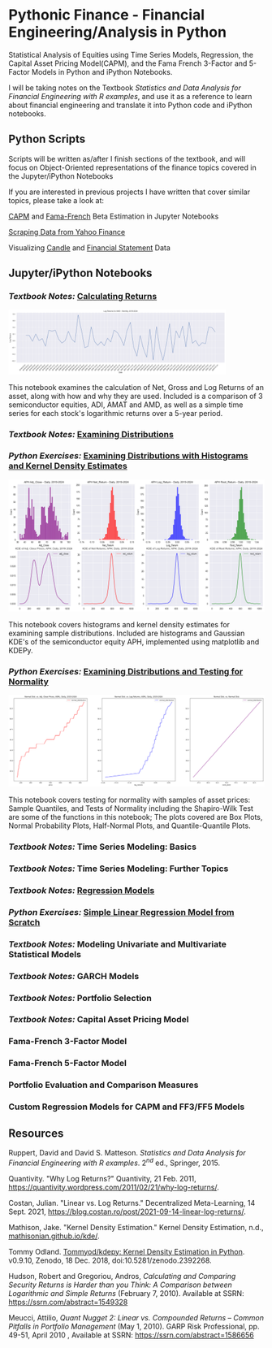 # Pythonic Finance - Financial Engineering/Analysis in Python

Statistical Analysis of Equities using Time Series Models, Regression, the Capital Asset Pricing Model(CAPM), and the Fama French 3-Factor and 5-Factor Models in Python and iPython Notebooks.

I will be taking notes on the Textbook _Statistics and Data Analysis for Financial Engineering with R examples_, and use it as a reference to learn about financial engineering and translate it into Python code and iPython notebooks.

## Python Scripts

Scripts will be written as/after I finish sections of the textbook, and will focus on Object-Oriented representations of the finance topics covered in the Jupyter/iPython Notebooks

If you are interested in previous projects I have written that cover similar topics, please take a look at:

[CAPM](https://github.com/dBCooper2/financial-modeling/blob/main/notebooks/finance/capm.ipynb) and [Fama-French](https://github.com/dBCooper2/financial-modeling/blob/main/notebooks/finance/fama-french.ipynb) Beta Estimation in Jupyter Notebooks

[Scraping Data from Yahoo Finance](https://github.com/dBCooper2/financial-modeling/blob/main/notebooks/data_processing/yahoo_finance_scraper.ipynb)

Visualizing [Candle](https://github.com/dBCooper2/financial-modeling/blob/main/notebooks/finance/mpl_finance_visualizations.ipynb) and [Financial Statement](https://github.com/dBCooper2/financial-modeling/blob/main/notebooks/finance/visualizing_book_data.ipynb) Data

## Jupyter/iPython Notebooks

### _Textbook Notes:_ [Calculating Returns](notebooks/financial_data/returns_textbook_notes.ipynb)

<img src="docs/readme_files/returns_chapter/amd_log_returns.png" alt="amd_log" style="width: 85%;"/>

This notebook examines the calculation of Net, Gross and Log Returns of an asset, along with how and why they are used. Included is a comparison of 3 semiconductor equities, ADI, AMAT and AMD, as well as a simple time series for each stock's logarithmic returns over a 5-year period.

### _Textbook Notes:_ [Examining Distributions](notebooks/time_series/notebooks/time_series/exploratory_data_analysis__textbook.ipynb)

### _Python Exercises:_ [Examining Distributions with Histograms and Kernel Density Estimates](notebooks/time_series/exploratory_data_analysis__python_hists_kde.ipynb)

<img src="/docs/readme_files/time_series_data_analysis_chapter/hists_kde.png" alt="dists_compared"/>

This notebook covers histograms and kernel density estimates for examining sample distributions. Included are histograms and Gaussian KDE's of the semiconductor equity APH, implemented using matplotlib and KDEPy.

### _Python Exercises:_ [Examining Distributions and Testing for Normality](notebooks/time_series/exploratory_data_analysis__python_sample_analysis.ipynb)

<img src="/docs/readme_files/time_series_data_analysis_chapter/normal_probability_plots.png" alt="normprobplots"/>

This notebook covers testing for normality with samples of asset prices: Sample Quantiles, and Tests of Normality including the Shapiro-Wilk Test are some of the functions in this notebook; The plots covered are Box Plots, Normal Probability Plots, Half-Normal Plots, and Quantile-Quantile Plots.

### _Textbook Notes:_ Time Series Modeling: Basics

### _Textbook Notes:_ Time Series Modeling: Further Topics

### _Textbook Notes:_ [Regression Models](notebooks/regression_models/regression_basics__textbook_notes.ipynb)

### _Python Exercises:_ [Simple Linear Regression Model from Scratch](notebooks/regression_models/simple_linear_regression.ipynb)

### _Textbook Notes:_ Modeling Univariate and Multivariate Statistical Models

### _Textbook Notes:_ GARCH Models

### _Textbook Notes:_ Portfolio Selection

### _Textbook Notes:_ Capital Asset Pricing Model

### Fama-French 3-Factor Model

### Fama-French 5-Factor Model

### Portfolio Evaluation and Comparison Measures

### Custom Regression Models for CAPM and FF3/FF5 Models

## Resources

Ruppert, David and David S. Matteson. _Statistics and Data Analysis for Financial Engineering with R examples_. $2^{nd}$ ed., Springer, 2015.

Quantivity. "Why Log Returns?" Quantivity, 21 Feb. 2011, <https://quantivity.wordpress.com/2011/02/21/why-log-returns/>.

Costan, Julian. "Linear vs. Log Returns." Decentralized Meta-Learning, 14 Sept. 2021, <https://blog.costan.ro/post/2021-09-14-linear-log-returns/>.

Mathison, Jake. "Kernel Density Estimation." Kernel Density Estimation, n.d., [mathisonian.github.io/kde/](https://mathisonian.github.io/kde/).

Tommy Odland. [Tommyod/kdepy: Kernel Density Estimation in Python](https://github.com/tommyod/KDEpy/tree/master). v0.9.10, Zenodo, 18 Dec. 2018, doi:10.5281/zenodo.2392268.

Hudson, Robert and Gregoriou, Andros, _Calculating and Comparing Security Returns is Harder than you Think: A Comparison between Logarithmic and Simple Returns_ (February 7, 2010). Available at SSRN: <https://ssrn.com/abstract=1549328>

Meucci, Attilio, _Quant Nugget 2: Linear vs. Compounded Returns – Common Pitfalls in Portfolio Management_ (May 1, 2010). GARP Risk Professional, pp. 49-51, April 2010 , Available at SSRN: <https://ssrn.com/abstract=1586656>

